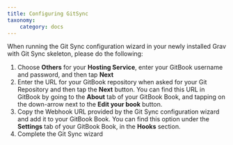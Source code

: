 ```yaml
---
title: Configuring GitSync
taxonomy:
    category: docs
---
```


When running the Git Sync configuration wizard in your newly installed Grav with Git Sync skeleton, please do the following:

1. Choose **Others** for your **Hosting Service**, enter your GitBook username and password, and then tap **Next**
2. Enter the URL for your GitBook repository when asked for your Git Repository and then tap the **Next** button. You can find this URL in GitBook by going to the **About** tab of your GitBook Book, and tapping on the down-arrow next to the **Edit your book** button.
3. Copy the Webhook URL provided by the Git Sync configuration wizard and add it to your GitBook Book. You can find this option under the **Settings** tab of your GitBook Book, in the **Hooks** section.
4. Complete the Git Sync wizard
